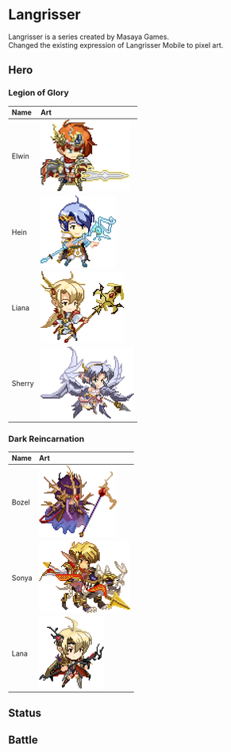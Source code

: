 # Langrisser
Langrisser is a series created by Masaya Games.  
Changed the existing expression of Langrisser Mobile to pixel art.  

## Hero

### Legion of Glory
|Name|Art|
|:---|:---|
|Elwin|![Elwin](images/elwin.png)|
|Hein|![Hein](images/hein.png)|
|Liana|![Liana](images/liana.png)|
|Sherry|![Sherry](images/sherry.png)|

### Dark Reincarnation
|Name|Art|
|:---|:---|
|Bozel|![Bozel](images/bozel.png)|
|Sonya|![Sonya](images/sonya.png)|
|Lana|![Lana](images/lana.png)|

## Status

## Battle
